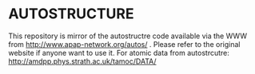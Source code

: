 # AUTOSTRUCTURE
This repository is mirror of the autostructre code available via the WWW from http://www.apap-network.org/autos/ . Please refer to the original website if anyone want to use it.
For atomic data from autostrcutre: http://amdpp.phys.strath.ac.uk/tamoc/DATA/
